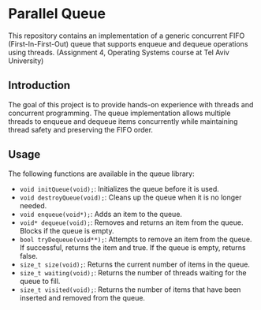 # Parallel Queue
This repository contains an implementation of a generic concurrent FIFO (First-In-First-Out) queue that supports enqueue and dequeue operations using threads. (Assignment 4, Operating Systems course at Tel Aviv University) 

## Introduction
The goal of this project is to provide hands-on experience with threads and concurrent programming. The queue implementation allows multiple threads to enqueue and dequeue items concurrently while maintaining thread safety and preserving the FIFO order.

## Usage
The following functions are available in the queue library:

* ```void initQueue(void);```: Initializes the queue before it is used.
* ```void destroyQueue(void);```: Cleans up the queue when it is no longer needed.
* ```void enqueue(void*);```: Adds an item to the queue.
* ```void* dequeue(void);```: Removes and returns an item from the queue. Blocks if the queue is empty.
* ```bool tryDequeue(void**);```: Attempts to remove an item from the queue. If successful, returns the item and true. If the queue is empty, returns false.
* ```size_t size(void);```: Returns the current number of items in the queue.
* ```size_t waiting(void);```: Returns the number of threads waiting for the queue to fill.
* ```size_t visited(void);```: Returns the number of items that have been inserted and removed from the queue.
